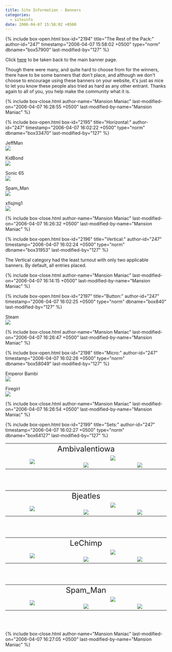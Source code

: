 ```yaml
---
title: Site Information - Banners
categories:
  - siteinfo
date: 2006-04-07 15:58:02 +0500
---
```

{% include box-open.html box-id="2194" title="The Rest of the Pack:" author-id="247" timestamp="2006-04-07 15:58:02 +0500" type="norm" dbname="box57900" last-modified-by="127" %}
<p>
Click <a href="http://starmen.net/siteinfo/banners/index.php">here</a> to be taken back to the main banner page.
</p>

<p>
Though there were many, and quite hard to choose from for the winners, there have to be some banners that don't place, and although we don't choose to encourage using these banners on your website, it's just as nice to let you know these people also tried as hard as any other entrant.  Thanks again to all of you, you help make the community what it is.
</p>
{% include box-close.html author-name="Mansion Maniac" last-modified-on="2006-04-07 16:28:55 +0500" last-modified-by-name="Mansion Maniac" %}

{% include box-open.html box-id="2195" title="Horizontal:" author-id="247" timestamp="2006-04-07 16:02:22 +0500" type="norm" dbname="box33470" last-modified-by="127" %}
<p>
JeffMan<br />
<img src="http://starmen.net/siteinfo/banners/images/individual/jeffman-horizontal.png" />
</p>

<p>
KidBond<br />
<img src="http://starmen.net/siteinfo/banners/images/individual/kidbond-horizontal.png" />
</p>

<p>
Sonic 65<br />
<img src="http://starmen.net/siteinfo/banners/images/individual/sonic65-horizontal.png" />
</p>

<p>
Spam_Man<br />
<img src="http://starmen.net/siteinfo/banners/images/individual/spam_man-horizontal.png" />
</p>

<p>
xfisjmg1<br />
<img src="http://starmen.net/siteinfo/banners/images/individual/xfisjmg1-horizontal.gif" />
</p>
{% include box-close.html author-name="Mansion Maniac" last-modified-on="2006-04-07 16:26:32 +0500" last-modified-by-name="Mansion Maniac" %}

{% include box-open.html box-id="2196" title="Vertical:" author-id="247" timestamp="2006-04-07 16:02:24 +0500" type="norm" dbname="box31953" last-modified-by="127" %}
<p>
The Vertical category had the least turnout with only two applicable banners.  By default, all entries placed.
</p>
{% include box-close.html author-name="Mansion Maniac" last-modified-on="2006-04-07 16:14:15 +0500" last-modified-by-name="Mansion Maniac" %}

{% include box-open.html box-id="2197" title="Button:" author-id="247" timestamp="2006-04-07 16:02:25 +0500" type="norm" dbname="box840" last-modified-by="127" %}
<p>
Steam<br />
<img src="http://starmen.net/siteinfo/banners/images/individual/steam-button.gif" />
</p>
{% include box-close.html author-name="Mansion Maniac" last-modified-on="2006-04-07 16:26:47 +0500" last-modified-by-name="Mansion Maniac" %}

{% include box-open.html box-id="2198" title="Micro:" author-id="247" timestamp="2006-04-07 16:02:26 +0500" type="norm" dbname="box58049" last-modified-by="127" %}
<p>
Emperor Bambi<br />
<img src="http://starmen.net/siteinfo/banners/images/individual/emperor_bambi-micro.gif" />
</p>

<p>
Firegirl<br />
<img src="http://starmen.net/siteinfo/banners/images/individual/firegirl-micro.gif" />
</p>
{% include box-close.html author-name="Mansion Maniac" last-modified-on="2006-04-07 16:26:54 +0500" last-modified-by-name="Mansion Maniac" %}

{% include box-open.html box-id="2199" title="Sets:" author-id="247" timestamp="2006-04-07 16:02:27 +0500" type="norm" dbname="box64127" last-modified-by="127" %}
<p>
<table align="center">
<tr>
<td colspan="3" align="center">
<font size="5">Ambivalentiowa</font>
</td>
</tr>
<tr align="center">
<td align="center" rowspan="2" width="300">
<img src="http://starmen.net/siteinfo/banners/images/sets/ambivalentiowa-vertical.jpg" />
</td>
<td align="center" valign="middle" colspan="2" width="300">
<img src="http://starmen.net/siteinfo/banners/images/sets/ambivalentiowa-horizontal.jpg" /></td>
</tr>
<tr>
<td align="center" valign="middle" width="300">
<img src="http://starmen.net/siteinfo/banners/images/sets/ambivalentiowa-button.jpg" />
</td>
<td align="center" valign="middle" width="300">
<img src="http://starmen.net/siteinfo/banners/images/sets/ambivalentiowa-micro.jpg" /></td>
</tr>
</table>
<br /><br />
</p>

<p>
<table align="center">
<tr>
<td colspan="3" align="center">
<font size="5">Bjeatles</font>
</td>
</tr>
<tr align="center">
<td align="center" rowspan="2" width="300">
<img src="http://starmen.net/siteinfo/banners/images/sets/bjeatles-vertical.gif" />
</td>
<td align="center" valign="middle" colspan="2" width="300">
<img src="http://starmen.net/siteinfo/banners/images/sets/bjeatles-horizontal.gif" /></td>
</tr>
<tr>
<td align="center" valign="middle" width="300">
<img src="http://starmen.net/siteinfo/banners/images/sets/bjeatles-button.gif" />
</td>
<td align="center" valign="middle" width="300">
<img src="http://starmen.net/siteinfo/banners/images/sets/bjeatles-micro.gif" /></td>
</tr>
</table>
<br /><br />
</p>

<p>
<table align="center">
<tr>
<td colspan="3" align="center">
<font size="5">LeChimp</font>
</td>
</tr>
<tr align="center">
<td align="center" rowspan="2" width="300">
<img src="http://starmen.net/siteinfo/banners/images/sets/lechimp-vertical.png" />
</td>
<td align="center" valign="middle" colspan="2" width="300">
<img src="http://starmen.net/siteinfo/banners/images/sets/lechimp-horizontal.png" /></td>
</tr>
<tr>
<td align="center" valign="middle" width="300">
<img src="http://starmen.net/siteinfo/banners/images/sets/lechimp-button.png" />
</td>
<td align="center" valign="middle" width="300">
<img src="http://starmen.net/siteinfo/banners/images/sets/lechimp-micro.png" /></td>
</tr>
</table>
<br /><br />
</p>

<p>
<table align="center">
<tr>
<td colspan="3" align="center">
<font size="5">Spam_Man</font>
</td>
</tr>
<tr align="center">
<td align="center" rowspan="2" width="300">
<img src="http://starmen.net/siteinfo/banners/images/sets/spam_man-vertical.png" />
</td>
<td align="center" valign="middle" colspan="2" width="300">
<img src="http://starmen.net/siteinfo/banners/images/sets/spam_man-horizontal.png" /></td>
</tr>
<tr>
<td align="center" valign="middle" width="300">
<img src="http://starmen.net/siteinfo/banners/images/sets/spam_man-button.png" />
</td>
<td align="center" valign="middle" width="300">
<img src="http://starmen.net/siteinfo/banners/images/sets/spam_man-micro.png" /></td>
</tr>
</table>
<br /><br />
</p>
{% include box-close.html author-name="Mansion Maniac" last-modified-on="2006-04-07 16:27:05 +0500" last-modified-by-name="Mansion Maniac" %}
